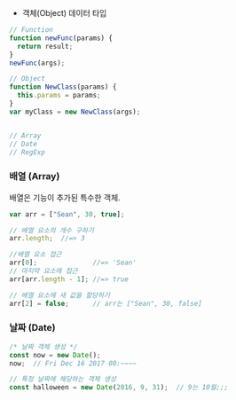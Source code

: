 





- 객체(Object) 데이터 타입

```js
// Function
function newFunc(params) {
  return result;
}
newFunc(args);

// Object
function NewClass(params) {
  this.params = params;
}
var myClass = new NewClass(args);


// Array
// Date
// RegExp
```





### 배열 (Array)

배열은 기능이 추가된 특수한 객체.

```javascript
var arr = ["Sean", 30, true];

// 배열 요소의 개수 구하기
arr.length;  //=> 3

//배열 요소 접근
arr[0];              //=> 'Sean'
// 마지막 요소에 접근
arr[arr.length - 1]; //=> true

// 배열 요소에 새 값을 할당하기
arr[2] = false;      // arr는 ["Sean", 30, false]
```



### 날짜 (Date)

```js
/* 날짜 객체 생성 */
const now = new Date();
now;  // Fri Dec 16 2017 00:~~~~

// 특정 날짜에 해당하는 객체 생성
const halloween = new Date(2016, 9, 31);  // 9는 10월;;;
```

